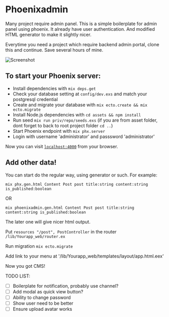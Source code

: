 # Phoenixadmin

Many project require admin panel. This is a simple boilerplate for admin panel using phoenix. It already have user authentication. And modified HTML generator to make it slightly nicer. 

Everytime you need a project which require backend admin portal, clone this and continue. Save several hours of mine.

![Screenshot](https://s33.postimg.cc/4h4nkj89b/Screen_Shot_2018-07-04_at_2.49.57_PM.png)

## To start your Phoenix server:

  * Install dependencies with `mix deps.get`
  * Check your database setting at `config/dev.exs` and match your postgresql credential
  * Create and migrate your database with `mix ecto.create && mix ecto.migrate`
  * Install Node.js dependencies with `cd assets && npm install`
  * Run seed `mix run priv/repo/seeds.exs` (if you are from asset folder, dont forget to back to root project folder `cd ..`)
  * Start Phoenix endpoint with `mix phx.server`
  * Login with username 'administrator' and passsword 'administrator'

Now you can visit [`localhost:4000`](http://localhost:4000) from your browser.


## Add other data!
You can start do the regular way, using generator or such. For example:

`mix phx.gen.html Content Post post title:string content:string is_published:boolean`

OR 

`mix phoenixadmin.gen.html Content Post post title:string content:string is_published:boolean`

The later one will give nicer html output.

Put `resources "/post", PostController` in the router `/lib/Yourapp_web/router.ex`

Run migration `mix ecto.migrate`

Add link to your menu at '/lib/Yourapp_web/templates/layout/app.html.eex'

Now you got CMS!




TODO LIST:
- [ ] Boilerplate for notification, probably use channel?
- [ ] Add modal as quick view button?
- [ ] Ability to change password
- [ ] Show user need to be better
- [ ] Ensure upload avatar works